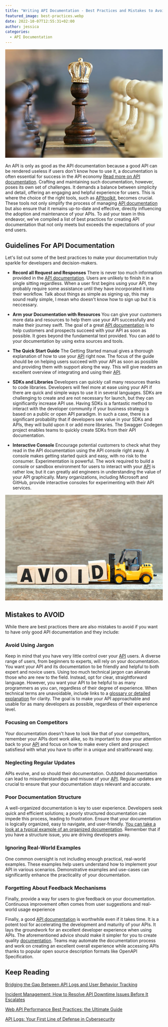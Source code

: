 ```yaml
---
title: "Writing API Documentation - Best Practices and Mistakes to Avoid"
featured_image: best-practices.webp
date: 2022-10-07T12:55:31+02:00
author: jessica
categories:
  - API Documentation
---
```


![Best practice](./best-practices.webp "Best practices. Photo from Pexels.com")

An API is only as good as the API documentation because a good API can be rendered useless if users don't know how to use it, a documentation is often essential for success in the API economy [Read more on API documentation](/blog/api-documentation-top-tools-and-using-them-right/). Crafting and maintaining such documentation, however, poses its own set of challenges. It demands a balance between simplicity and detail, offering an engaging and helpful experience for users. This is where the choice of the right tools, such as [APItoolkit](https://apitoolkit.io/), becomes crucial. These tools not only simplify the process of managing [API documentation](https://apitoolkit.io/blog/api-documentation-vs-api-specification/) but also ensure that it remains up-to-date and effective, directly influencing the adoption and maintenance of your APIs. To aid your team in this endeavor, we’ve compiled a list of best practices for creating API documentation that not only meets but exceeds the expectations of your end users. 

## Guidelines For API Documentation
Let's list out some of the best practices to make your documentation truly sparkle for developers and decision-makers.
- **Record all Request and Responses**
There is never too much information provided in the [API documentation](https://apitoolkit.io/blog/api-documentation-vs-api-specification/). Users are unlikely to finish it in a single sitting regardless. When a user first begins using your API, they probably require some assistance until they have incorporated it into their workflow. Talk about things as simple as signing up, this may sound really simple, I mean who doesn't know how to sign up but it is neccessary.

- **Arm your Documentation with Resources**
You can give your customers more data and resources to help them use your API successfully and make their journey swift. The goal of a great [API documentation](https://apitoolkit.io/blog/api-documentation-vs-api-specification/) is to help customers and prospects succeed with your API as soon as possible. It goes beyond the fundamental text provided. You can add to your documentation by using extra sources and tools.

- **The Quick Start Guide**
The Getting Started manual gives a thorough explanation of how to use your [API](https://apitoolkit.io/blog/monitor-api-slas-and-slos/) right now. The focus of the guide should be on helping users succeed with your API as soon as possible and providing them with support along the way. This will give readers an excellent overview of integrating and using their [API](https://apitoolkit.io/blog/monitor-api-slas-and-slos/).

- **SDKs and Libraries**
Developers can quickly call many resources thanks to code libraries. Developers will feel more at ease using your API if there are quick and simple ways to use it in several languages. SDKs are challenging to create and are not necessary for launch, but they can significantly increase API use. Having SDKs is a fantastic method to interact with the developer community if your business strategy is based on a public or open API paradigm. In such a case, there is a significant probability that if developers see value in your SDKs and APIs, they will build upon it or add more libraries. The Swagger Codegen project enables teams to quickly create SDKs from their API documentation.

- **Interactive Console**
Encourage potential customers to check what they read in the API documentation using the API console right away. A console makes getting started quick and easy, with no risk to the consumer. Experimentation is powerful. The work required to build a console or sandbox environment for users to interact with your [API](https://apitoolkit.io/blog/importance-of-streamlining-navigations/) is rather low, but it can greatly aid engineers in understanding the value of your API graphically. Many organizations, including Microsoft and GitHub, provide interactive consoles for experimenting with their API services.

![mistakes-to-avoid](./mistakes-to-avoid.jpg "Photos by Bankrs on Istock")

## Mistakes to AVOID
While there are best practices there are also mistakes to avoid if you want to have only good API documentation and they include:

### Avoid Using Jargon
Keep in mind that you have very little control over your [API](https://apitoolkit.io/blog/importance-of-streamlining-navigations/) users.  A diverse range of users, from beginners to experts, will rely on your documentation. You want your API and its documentation to be friendly and helpful to both expert and novice users. Using too much technical jargon can alienate those who are new to the field. Instead, opt for clear, straightforward language. However, you want your API to be helpful to as many programmers as you can, regardless of their degree of experience.  When technical terms are unavoidable, include links to a  [glossary or detailed explanation](https://rapidapi.com/blog/api-glossary/) for clarity. The goal is to make your API approachable and usable for as many developers as possible, regardless of their experience level.

### Focusing on Competitors
Your documentation doesn't have to look like that of your competitors, remember your APIs dont work alike, so its important to draw your attention back to your [API](https://apitoolkit.io/blog/importance-of-streamlining-navigations/) and focus on how to make every client and prospect satisfiesd with what you have to offer in a unique and straitforward way. 

### Neglecting Regular Updates
APIs evolve, and so should their documentation. Outdated documentation can lead to misunderstandings and misuse of your [API](https://apitoolkit.io/blog/importance-of-streamlining-navigations/). Regular updates are crucial to ensure that your documentation stays relevant and accurate.

### Poor Documentation Structure
A well-organized documentation is key to user experience. Developers seek quick and efficient solutions; a poorly structured documentation can impede this process, leading to frustration. Ensure that your documentation is logically organized, easy to navigate, and user-friendly. [You can take a look at a typical example of an organized documentation](https://apitoolkit.io).  Remember that if you have a structure issue, you are driving developers away.

### Ignoring Real-World Examples
One common oversight is not including enough practical, real-world examples. These examples help users understand how to implement your API in various scenarios. Demonstrative examples and use-cases can significantly enhance the practicality of your documentation.

### Forgetting About Feedback Mechanisms
Finally, provide a way for users to give feedback on your documentation. Continuous improvement often comes from user suggestions and real-world usage experience

Finally, a good [API documentation](https://apitoolkit.io/blog/creating-user-friendly-static-rest-api-documentation/) is worthwhile even if it takes time. It is a potent tool for accelerating the development and maturity of your APIs. It lays the groundwork for an excellent developer experience when using APIs. The aforementioned advice should make it simpler for you to create quality [documentation](https://apitoolkit.io/blog/creating-user-friendly-static-rest-api-documentation/). Teams may automate the documentation process and work on creating an excellent overall experience while accessing APIs thanks to popular open source description formats like OpenAPI Specification.

## Keep Reading

[Bridging the Gap Between API Logs and User Behavior Tracking](https://apitoolkit.io/blog/api-logs-and-user-behaviour-tracking/)

[Incident Management: How to Resolve API Downtime Issues Before It Escalates](https://apitoolkit.io/blog/api-downtime/)

[Web API Performance Best Practices: the Ultimate Guide](https://apitoolkit.io/blog/web-api-performance/)

[API Logs: Your First Line of Defense in Cybersecurity](https://apitoolkit.io/blog/api-logs-in-cybersecurity/)
